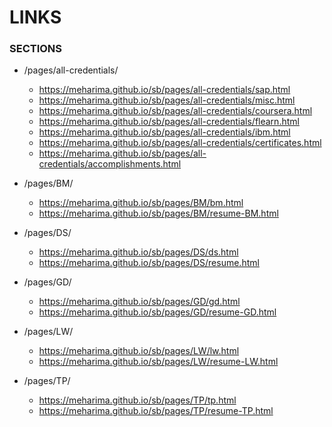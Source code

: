 # LINKS
  ### SECTIONS

- /pages/all-credentials/
    - https://meharima.github.io/sb/pages/all-credentials/sap.html
    - https://meharima.github.io/sb/pages/all-credentials/misc.html
    - https://meharima.github.io/sb/pages/all-credentials/coursera.html
    - https://meharima.github.io/sb/pages/all-credentials/flearn.html
    - https://meharima.github.io/sb/pages/all-credentials/ibm.html
    - https://meharima.github.io/sb/pages/all-credentials/certificates.html
    - https://meharima.github.io/sb/pages/all-credentials/accomplishments.html

 
- /pages/BM/
    - https://meharima.github.io/sb/pages/BM/bm.html
    - https://meharima.github.io/sb/pages/BM/resume-BM.html
 
- /pages/DS/
    - https://meharima.github.io/sb/pages/DS/ds.html
    - https://meharima.github.io/sb/pages/DS/resume.html
 
- /pages/GD/
    - https://meharima.github.io/sb/pages/GD/gd.html
    - https://meharima.github.io/sb/pages/GD/resume-GD.html
 
- /pages/LW/
    - https://meharima.github.io/sb/pages/LW/lw.html
    - https://meharima.github.io/sb/pages/LW/resume-LW.html
 
- /pages/TP/
    - https://meharima.github.io/sb/pages/TP/tp.html
    - https://meharima.github.io/sb/pages/TP/resume-TP.html

